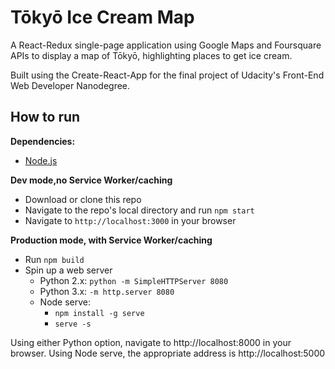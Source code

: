 # Tōkyō Ice Cream Map

A React-Redux single-page application using Google Maps and Foursquare APIs to display a map of Tōkyō, highlighting places to get ice cream. 

Built using the Create-React-App for the final project of Udacity's Front-End Web Developer Nanodegree. 

## How to run

**Dependencies:**
* [Node.js](https://nodejs.org/en/)

**Dev mode,no Service Worker/caching**

* Download or clone this repo
* Navigate to the repo's local directory and run `npm start` 
* Navigate to `http://localhost:3000` in your browser

**Production mode, with Service Worker/caching** 

* Run `npm build`
* Spin up a web server
  * Python 2.x: `python -m SimpleHTTPServer 8080`
  * Python 3.x: `-m http.server 8080`
  * Node serve:
    * `npm install -g serve`
    * `serve -s`

Using either Python option, navigate to http://localhost:8000 in your browser. Using Node serve, the appropriate address is http://localhost:5000 

